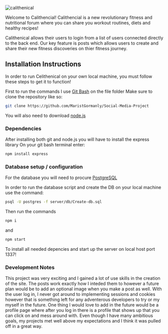 ![calithenical](https://user-images.githubusercontent.com/79229838/168113409-15347958-362f-469b-a90f-f01a60cedda4.jpg)

Welcome to Calithencial! Calithencial is a new revolutionary fitness and nutritional forum where you can share you workout routines, diets and healthy recipes!

Calithenical allows their users to login from a list of users connected directly to the back end. Our key feature is posts which allows users to create and share their new fitness discoveries on thier fitness journey.
## Installation Instructions
In order to run Celithenical on your own local machine, you must follow these steps to get it to function!

First to run the commands I use [Git Bash](https://git-scm.com/) on the file folder 
Make sure to clone the repository like so:

```bash 
git clone https://github.com/MaristGormanly/Social-Media-Project
```
You will also need to download [node.js](https://nodejs.org/en/)
### Dependencies
After installing both git and node.js you will have to install the express library
On your git bash terminal enter:

```bash 
npm install express
```
### Database setup / configuration
For the database you will need to procure [PostgreSQL](https://www.postgresql.org/download/)

In order to run the database script and create the DB on your local machine use the command:
```bash
psql -U postgres -f server/db/Create-db.sql
```
Then run the commands 
```bash
npm i
```
and
```bash
npm start
```
To install all needed depencies and start up the server on local host port 1337!
### Development Notes
This project was very exciting and I gained a lot of use skills in the creation of the site. The posts work exactly how I inteded them to however a future plan would be to add an optional image when you make a post as well. 
With the user log in, I never got around to implementing sessions and cookies however that is something left for any adventerous developers to try or my myself in the future. 
One thing I would love to add in the future would be a profile page where after you log in there is a profile that shows up that you can click on and mess around with.
Even though I have many ambitious goals, my projects met well above my expectations and I think it was pulled off in a great way. 

